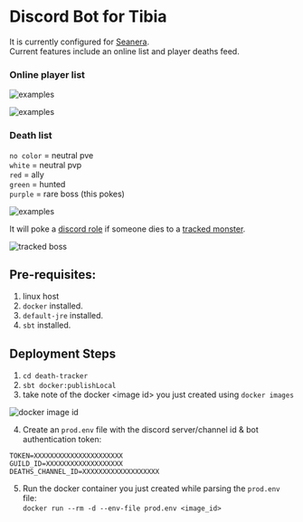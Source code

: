 # Discord Bot for Tibia

It is currently configured for [Seanera](https://github.com/Leo32onGIT/death-tracker/blob/main/death-tracker/src/main/scala/com/kiktibia/deathtracker/tibiadata/TibiaDataClient.scala#L20).    
Current features include an online list and player deaths feed.

### Online player list    

![examples](https://i.imgur.com/S72fiHb.png)

![examples](https://i.imgur.com/AkaTy62.png)

### Death list    
  
  `no color` = neutral pve    
  `white` = neutral pvp    
  `red` = ally    
  `green` = hunted    
  `purple` = rare boss (this pokes)
  
![examples](https://i.imgur.com/09xAyde.gif)

It will poke a [discord role](https://github.com/Leo32onGIT/death-tracker/blob/main/death-tracker/src/main/resources/application.conf#L23) if someone dies to a [tracked monster](https://github.com/Leo32onGIT/death-tracker/blob/main/death-tracker/src/main/resources/application.conf#L24-L94).

![tracked boss](https://i.imgur.com/cbwovAO.png)

## Pre-requisites:

1. linux host
1. `docker` installed.
1. `default-jre` installed.
1. `sbt` installed.

## Deployment Steps

1. `cd death-tracker`
1. `sbt docker:publishLocal`
1. take note of the docker \<image id\> you just created using `docker images`   

![docker image id](https://i.imgur.com/nXvSeIL.png)

4. Create an `prod.env` file with the discord server/channel id & bot authentication token:
```
TOKEN=XXXXXXXXXXXXXXXXXXXXXX   
GUILD_ID=XXXXXXXXXXXXXXXXXXX   
DEATHS_CHANNEL_ID=XXXXXXXXXXXXXXXXXXX
```
5. Run the docker container you just created while parsing the `prod.env` file:    
`docker run --rm -d --env-file prod.env <image_id>`    
